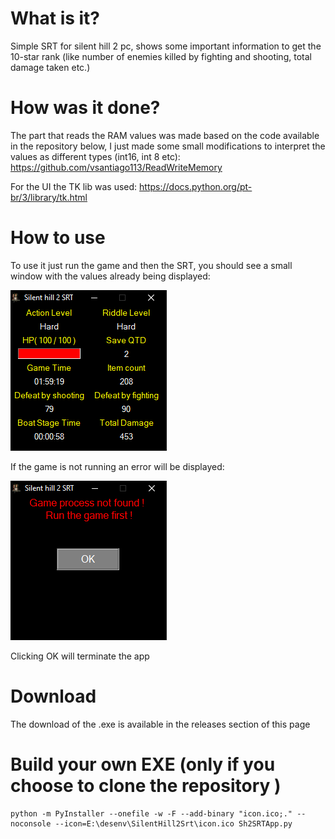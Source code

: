 # What is it?
Simple SRT for silent hill 2 pc, shows some important information to get the 10-star rank (like number of enemies killed by fighting and shooting, total damage taken etc.)

# How was it done?
The part that reads the RAM values was made based on the code available in the repository below, I just made some small modifications to interpret the values as different types (int16, int 8 etc):
https://github.com/vsantiago113/ReadWriteMemory

For the UI the TK lib was used:
https://docs.python.org/pt-br/3/library/tk.html

# How to use
To use it just run the game and then the SRT, you should see a small window with the values already being displayed:

![alt text](https://github.com/rod-amorim/SilentHill2pcSRT/blob/main/Main_screen.PNG)

If the game is not running an error will be displayed:

![alt text](https://github.com/rod-amorim/SilentHill2pcSRT/blob/main/Main_screen_error.PNG)

Clicking OK will terminate the app

# Download

The download of the .exe is available in the releases section of this page

# Build your own EXE (only if you choose to clone the repository )
```
python -m PyInstaller --onefile -w -F --add-binary "icon.ico;." --noconsole --icon=E:\desenv\SilentHill2Srt\icon.ico Sh2SRTApp.py
```
